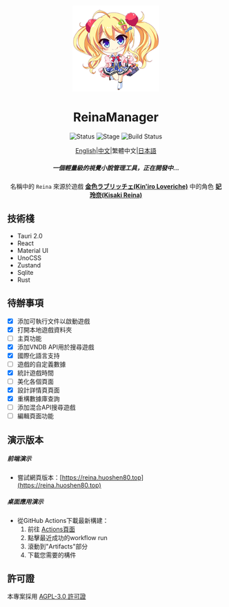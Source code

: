 <div align="center">
  <div style="width:200px">
    <a href="https://vndb.org/c64303">
      <img src="src-tauri/icons/reina.png" alt="Reina">
    </a>
  </div>

<h1>ReinaManager</h1>

![Status](https://img.shields.io/badge/status-active-brightgreen) ![Stage](https://img.shields.io/badge/stage-beta-blue) ![Build Status](https://github.com/huoshen80/ReinaManager/actions/workflows/build.yml/badge.svg)

<p align="center"><a href="./README.md">English</a>|<a href="./README.zh_CN.md">中文</a>|繁體中文|<a href="./README.ja_JP.md">日本語</a></p>

<h5>一個輕量級的視覺小說管理工具，正在開發中...</h5>

名稱中的 `Reina` 來源於遊戲 <a href="https://vndb.org/v21852"><b>金色ラブリッチェ(Kin'iro Loveriche)</b></a> 中的角色 <a href="https://vndb.org/c64303"><b>妃 玲奈(Kisaki Reina)</b></a>

</div>

## 技術棧

- Tauri 2.0
- React
- Material UI
- UnoCSS
- Zustand
- Sqlite
- Rust

## 待辦事項

- [x] 添加可執行文件以啟動遊戲
- [x] 打開本地遊戲資料夾
- [ ] 主頁功能
- [x] 添加VNDB API用於搜尋遊戲
- [x] 國際化語言支持
- [ ] 遊戲的自定義數據
- [x] 統計遊戲時間
- [ ] 美化各個頁面
- [x] 設計詳情頁頁面
- [x] 重構數據庫查詢
- [ ] 添加混合API搜尋遊戲
- [ ] 編輯頁面功能

## 演示版本

##### 前端演示
- 嘗試網頁版本：[https://reina.huoshen80.top](https://reina.huoshen80.top)

##### 桌面應用演示
- 從GitHub Actions下載最新構建：
  1. 前往 [Actions頁面](https://github.com/huoshen80/ReinaManager/actions/workflows/build.yml)
  2. 點擊最近成功的workflow run
  3. 滾動到"Artifacts"部分
  4. 下載您需要的構件

## 許可證

本專案採用 [AGPL-3.0 許可證](https://github.com/huoshen80/ReinaManager#AGPL-3.0-1-ov-file)
